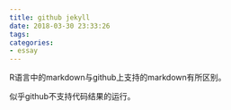 ```yaml
---
title: github jekyll
date: 2018-03-30 23:33:26
tags:
categories:
- essay
---
```


R语言中的markdown与github上支持的markdown有所区别。

似乎github不支持代码结果的运行。 
    